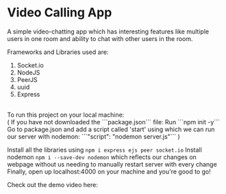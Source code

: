 # Video Calling App

A simple video-chatting app which has interesting features like multiple users in one room and ability to chat with other users in the room. 

Frameworks and Libraries used are:
1. Socket.io
2. NodeJS
3. PeerJS
4. uuid
5. Express
<br />
To run this project on your local machine: <br />
(
  If you have not downloaded the ```package.json``` file:
  Run ```npm init -y```
  Go to package.json and add a script called 'start' using which we can run our server with nodemon: ```"script": "nodemon server.js"``` )

Install all the libraries using ```npm i express ejs peer socket.io```
Install nodemon ```npm i --save-dev nodemon``` which reflects our changes on webpage without us needing to manually restart server with every change
Finally, open up localhost:4000 on your machine and you're good to go! <br />

Check out the demo video here:

